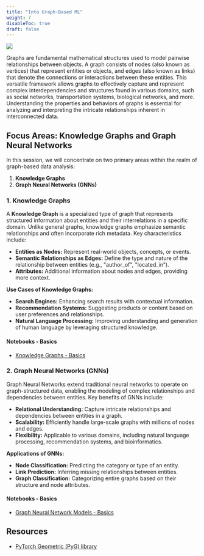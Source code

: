```yaml
---
title: "Into Graph-Based ML"
weight: 7
disableToc: true
draft: false
---
```


![](https://images.datacamp.com/image/upload/v1658404112/Types_of_Graph_Neural_Networks_fd300394e8.png)

Graphs are fundamental mathematical structures used to model pairwise relationships between objects. A graph consists of nodes (also known as vertices) that represent entities or objects, and edges (also known as links) that denote the connections or interactions between these entities. This versatile framework allows graphs to effectively capture and represent complex interdependencies and structures found in various domains, such as social networks, transportation systems, biological networks, and more. Understanding the properties and behaviors of graphs is essential for analyzing and interpreting the intricate relationships inherent in interconnected data.

## Focus Areas: Knowledge Graphs and Graph Neural Networks

In this session, we will concentrate on two primary areas within the realm of graph-based data analysis:

1. **Knowledge Graphs**
2. **Graph Neural Networks (GNNs)**

### 1. Knowledge Graphs

A **Knowledge Graph** is a specialized type of graph that represents structured information about entities and their interrelations in a specific domain. Unlike general graphs, knowledge graphs emphasize semantic relationships and often incorporate rich metadata. Key characteristics include:

- **Entities as Nodes:** Represent real-world objects, concepts, or events.
- **Semantic Relationships as Edges:** Define the type and nature of the relationship between entities (e.g., "author_of", "located_in").
- **Attributes:** Additional information about nodes and edges, providing more context.

**Use Cases of Knowledge Graphs:**
- **Search Engines:** Enhancing search results with contextual information.
- **Recommendation Systems:** Suggesting products or content based on user preferences and relationships.
- **Natural Language Processing:** Improving understanding and generation of human language by leveraging structured knowledge.

#### Notebooks - Basics

* [Knowledge Graphs - Basics](https://colab.research.google.com/github/aaubs/ds-master/blob/main/notebooks/M3_enhancing_rag_with_graph_v4.ipynb)

### 2. Graph Neural Networks (GNNs)

Graph Neural Networks extend traditional neural networks to operate on graph-structured data, enabling the modeling of complex relationships and dependencies between entities. Key benefits of GNNs include:

- **Relational Understanding:** Capture intricate relationships and dependencies between entities in a graph.
- **Scalability:** Efficiently handle large-scale graphs with millions of nodes and edges.
- **Flexibility:** Applicable to various domains, including natural language processing, recommendation systems, and bioinformatics.

**Applications of GNNs:**
- **Node Classification:** Predicting the category or type of an entity.
- **Link Prediction:** Inferring missing relationships between entities.
- **Graph Classification:** Categorizing entire graphs based on their structure and node attributes.

#### Notebooks - Basics

* [Graph Neural Network Models - Basics](https://colab.research.google.com/github/aaubs/ds-master/blob/main/notebooks/M3_4_GNN_GCN.ipynb)



## Resources

- [PyTorch Geometric (PyG) library](https://pytorch-geometric.readthedocs.io/en/latest/modules/nn.html)
